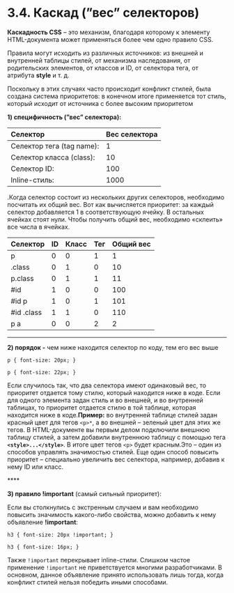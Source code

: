 # 3.4. Каскад \(”вес” селекторов\)

**Каскадность CSS** – это механизм, благодаря которому к элементу HTML-документа может применяться более чем одно правило CSS. 

Правила могут исходить из различных источников: из внешней и внутренней таблицы стилей, от механизма наследования, от родительских элементов, от классов и ID, от селектора тега, от атрибута **style** и т. д.

Поскольку в этих случаях часто происходит конфликт стилей, была создана система приоритетов: в конечном итоге применяется тот стиль, который исходит от источника с более высоким приоритетом



**1\) специфичность \(”вес” селектора\):**

| Селектор | Вес селектора |
| :--- | :--- |
| Селектор тега \(tag name\): | 1 |
| Селектор класса \(class\): | 10 |
| Селектор ID: | 100 |
| Inline-стиль: | 1000 |

.Когда селектор состоит из нескольких других селекторов, необходимо посчитать их общий вес. Вот как вычисляется приоритет: за каждый селектор добавляется 1 в соответствующую ячейку. В остальных ячейках стоят нули. Чтобы получить общий вес, необходимо «склеить» все числа в ячейках.

| Селектор | ID | Класс | Тег | Общий вес |
| :--- | :--- | :--- | :--- | :--- |
| p | 0 | 0 | 1 | 1 |
| .class | 0 | 1 | 0 | 10 |
| p.class | 0 | 1 | 1 | 11 |
| \#id | 1 | 0 | 0 | 100 |
| \#id p | 1 | 0 | 1 | 101 |
| \#id .class | 1 | 1 | 0 | 110 |
| p a | 0 | 0 | 2 | 2 |

 ****

**2\) порядок -** чем ниже находится селектор по коду, тем его вес выше

```text
p { font-size: 20px; } 

p { font-size: 22px; }
```

Если случилось так, что два селектора имеют одинаковый вес, то приоритет отдается тому стилю, который находится ниже в коде. Если для одного элемента задан стиль и во внешней, и во внутренней таблицах, то приоритет отдается стилю в той таблице, которая находится ниже в коде.**Пример:** во внутренней таблице стилей задан красный цвет для тегов `<p>*`, а во внешней – зеленый цвет для этих же тегов. В HTML-документе вы первым делом подключили внешнюю таблицу стилей, а затем добавили внутреннюю таблицу с помощью тега **`<style>...</style>`**. В итоге цвет тегов `<p>` будет красным.Это – один из способов управлять значимостью стилей. Еще один способ повысить приоритет – специально увеличить вес селектора, например, добавив к нему ID или класс.

\*\*\*\*

**3\) правило !important** \(самый сильный приоритет\):

Если вы столкнулись с экстренным случаем и вам необходимо повысить значимость какого-либо свойства, можно добавить к нему объявление **!important**:

```text
h3 { font-size: 20px !important; }

h3 { font-size: 16px; }
```

Также `!important` перекрывает inline-стили. Слишком частое применение `!important` не приветствуется многими разработчиками. В основном, данное объявление принято использовать лишь тогда, когда конфликт стилей нельзя победить иными способами.

